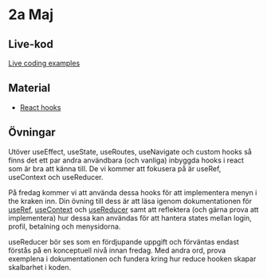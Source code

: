 # 2a Maj 

## Live-kod

[Live coding examples](live-coding/)

## Material
- [React hooks](https://react.dev/reference/react)

## Övningar
Utöver useEffect, useState, useRoutes, useNavigate och custom hooks så finns det ett par andra användbara (och vanliga) inbyggda hooks i react som är bra att känna till. De vi kommer att fokusera på är useRef, useContext och useReducer.

På fredag kommer vi att använda dessa hooks för att implementera menyn i the kraken inn. Din övning till dess är att läsa igenom dokumentationen för [useRef](https://react.dev/reference/react/useRef), [useContext](https://react.dev/reference/react/useContext) och [useReducer](https://react.dev/reference/react/useContext) samt att reflektera (och gärna prova att implementera) hur dessa kan användas för att hantera states mellan login, profil, betalning och menysidorna.

useReducer bör ses som en fördjupande uppgift och förväntas endast förstås på en konceptuell nivå innan fredag. Med andra ord, prova exemplena i dokumentationen och fundera kring hur reduce hooken skapar skalbarhet i koden.
